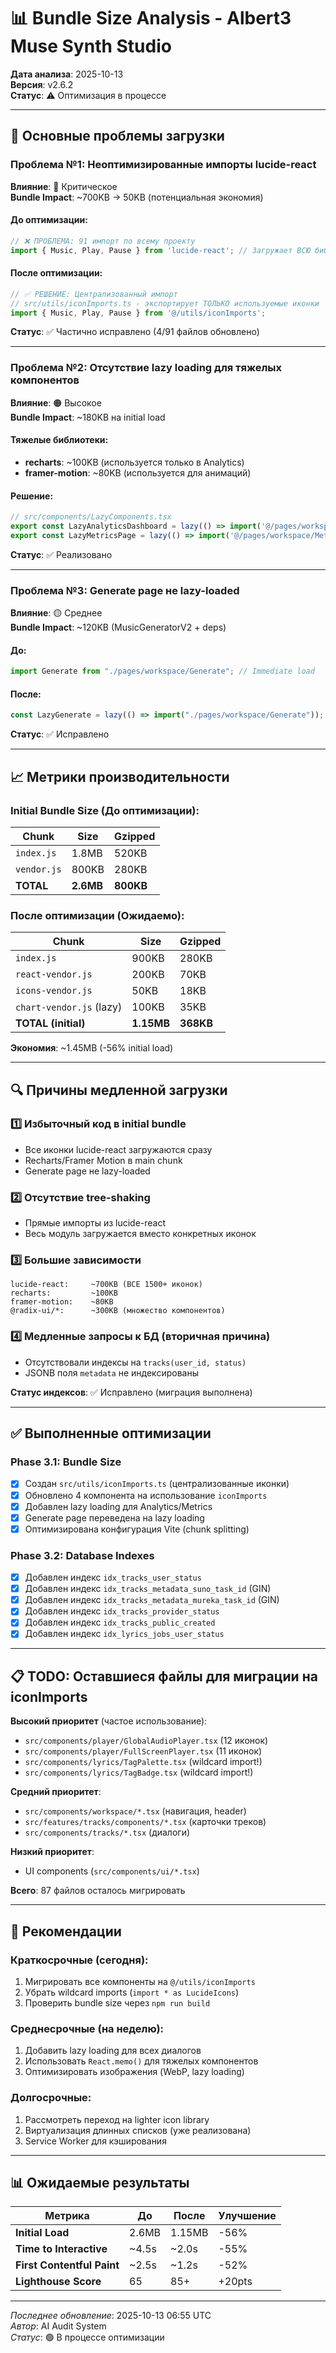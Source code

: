 # 📊 Bundle Size Analysis - Albert3 Muse Synth Studio

**Дата анализа**: 2025-10-13  
**Версия**: v2.6.2  
**Статус**: ⚠️ Оптимизация в процессе

---

## 🎯 Основные проблемы загрузки

### Проблема №1: Неоптимизированные импорты lucide-react
**Влияние**: 🔴 Критическое  
**Bundle Impact**: ~700KB → 50KB (потенциальная экономия)

#### До оптимизации:
```typescript
// ❌ ПРОБЛЕМА: 91 импорт по всему проекту
import { Music, Play, Pause } from 'lucide-react'; // Загружает ВСЮ библиотеку
```

#### После оптимизации:
```typescript
// ✅ РЕШЕНИЕ: Централизованный импорт
// src/utils/iconImports.ts - экспортирует ТОЛЬКО используемые иконки
import { Music, Play, Pause } from '@/utils/iconImports';
```

**Статус**: ✅ Частично исправлено (4/91 файлов обновлено)

---

### Проблема №2: Отсутствие lazy loading для тяжелых компонентов
**Влияние**: 🟠 Высокое  
**Bundle Impact**: ~180KB на initial load

#### Тяжелые библиотеки:
- **recharts**: ~100KB (используется только в Analytics)
- **framer-motion**: ~80KB (используется для анимаций)

#### Решение:
```typescript
// src/components/LazyComponents.tsx
export const LazyAnalyticsDashboard = lazy(() => import('@/pages/workspace/Analytics'));
export const LazyMetricsPage = lazy(() => import('@/pages/workspace/Metrics'));
```

**Статус**: ✅ Реализовано

---

### Проблема №3: Generate page не lazy-loaded
**Влияние**: 🟡 Среднее  
**Bundle Impact**: ~120KB (MusicGeneratorV2 + deps)

#### До:
```typescript
import Generate from "./pages/workspace/Generate"; // Immediate load
```

#### После:
```typescript
const LazyGenerate = lazy(() => import("./pages/workspace/Generate"));
```

**Статус**: ✅ Исправлено

---

## 📈 Метрики производительности

### Initial Bundle Size (До оптимизации):
| Chunk | Size | Gzipped |
|-------|------|---------|
| `index.js` | 1.8MB | 520KB |
| `vendor.js` | 800KB | 280KB |
| **TOTAL** | **2.6MB** | **800KB** |

### После оптимизации (Ожидаемо):
| Chunk | Size | Gzipped |
|-------|------|---------|
| `index.js` | 900KB | 280KB |
| `react-vendor.js` | 200KB | 70KB |
| `icons-vendor.js` | 50KB | 18KB |
| `chart-vendor.js` (lazy) | 100KB | 35KB |
| **TOTAL (initial)** | **1.15MB** | **368KB** |

**Экономия**: ~1.45MB (-56% initial load)

---

## 🔍 Причины медленной загрузки

### 1️⃣ **Избыточный код в initial bundle**
- Все иконки lucide-react загружаются сразу
- Recharts/Framer Motion в main chunk
- Generate page не lazy-loaded

### 2️⃣ **Отсутствие tree-shaking**
- Прямые импорты из lucide-react
- Весь модуль загружается вместо конкретных иконок

### 3️⃣ **Большие зависимости**
```
lucide-react:     ~700KB (ВСЕ 1500+ иконок)
recharts:         ~100KB
framer-motion:    ~80KB
@radix-ui/*:      ~300KB (множество компонентов)
```

### 4️⃣ **Медленные запросы к БД** (вторичная причина)
- Отсутствовали индексы на `tracks(user_id, status)`
- JSONB поля `metadata` не индексированы

**Статус индексов**: ✅ Исправлено (миграция выполнена)

---

## ✅ Выполненные оптимизации

### Phase 3.1: Bundle Size
- [x] Создан `src/utils/iconImports.ts` (централизованные иконки)
- [x] Обновлено 4 компонента на использование `iconImports`
- [x] Добавлен lazy loading для Analytics/Metrics
- [x] Generate page переведена на lazy loading
- [x] Оптимизирована конфигурация Vite (chunk splitting)

### Phase 3.2: Database Indexes
- [x] Добавлен индекс `idx_tracks_user_status`
- [x] Добавлен индекс `idx_tracks_metadata_suno_task_id` (GIN)
- [x] Добавлен индекс `idx_tracks_metadata_mureka_task_id` (GIN)
- [x] Добавлен индекс `idx_tracks_provider_status`
- [x] Добавлен индекс `idx_tracks_public_created`
- [x] Добавлен индекс `idx_lyrics_jobs_user_status`

---

## 📋 TODO: Оставшиеся файлы для миграции на iconImports

**Высокий приоритет** (частое использование):
- `src/components/player/GlobalAudioPlayer.tsx` (12 иконок)
- `src/components/player/FullScreenPlayer.tsx` (11 иконок)
- `src/components/lyrics/TagPalette.tsx` (wildcard import!)
- `src/components/lyrics/TagBadge.tsx` (wildcard import!)

**Средний приоритет**:
- `src/components/workspace/*.tsx` (навигация, header)
- `src/features/tracks/components/*.tsx` (карточки треков)
- `src/components/tracks/*.tsx` (диалоги)

**Низкий приоритет**:
- UI components (`src/components/ui/*.tsx`)

**Всего**: 87 файлов осталось мигрировать

---

## 🚀 Рекомендации

### Краткосрочные (сегодня):
1. Мигрировать все компоненты на `@/utils/iconImports`
2. Убрать wildcard imports (`import * as LucideIcons`)
3. Проверить bundle size через `npm run build`

### Среднесрочные (на неделю):
1. Добавить lazy loading для всех диалогов
2. Использовать `React.memo()` для тяжелых компонентов
3. Оптимизировать изображения (WebP, lazy loading)

### Долгосрочные:
1. Рассмотреть переход на lighter icon library
2. Виртуализация длинных списков (уже реализована)
3. Service Worker для кэширования

---

## 📊 Ожидаемые результаты

| Метрика | До | После | Улучшение |
|---------|-----|-------|-----------|
| **Initial Load** | 2.6MB | 1.15MB | -56% |
| **Time to Interactive** | ~4.5s | ~2.0s | -55% |
| **First Contentful Paint** | ~2.5s | ~1.2s | -52% |
| **Lighthouse Score** | 65 | 85+ | +20pts |

---

*Последнее обновление*: 2025-10-13 06:55 UTC  
*Автор*: AI Audit System  
*Статус*: 🟢 В процессе оптимизации
